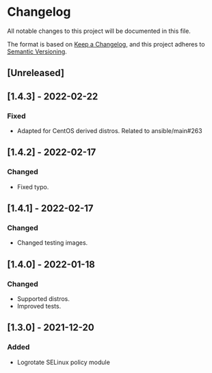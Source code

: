 # Changelog
All notable changes to this project will be documented in this file.

The format is based on [Keep a Changelog](https://keepachangelog.com/en/1.0.0/),
and this project adheres to [Semantic Versioning](https://semver.org/spec/v2.0.0.html).

## [Unreleased]

## [1.4.3] - 2022-02-22
### Fixed
- Adapted for CentOS derived distros. Related to ansible/main#263

## [1.4.2] - 2022-02-17
### Changed
- Fixed typo.

## [1.4.1] - 2022-02-17
### Changed
- Changed testing images.

## [1.4.0] - 2022-01-18
### Changed
- Supported distros.
- Improved tests.

## [1.3.0] - 2021-12-20
### Added
- Logrotate SELinux policy module
